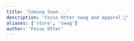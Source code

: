 ```yaml
---
title: 'Coming Soon...'
description: 'Focus Otter swag and apparel 👀'
aliases: ['store', 'swag']
author: 'Focus Otter'
---
```

